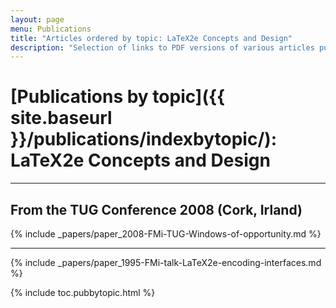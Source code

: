 ```yaml
---
layout: page
menu: Publications
title: "Articles ordered by topic: LaTeX2e Concepts and Design"
description: "Selection of links to PDF versions of various articles published by the LaTeX3 project and links to videos of their conference presentations ordered by major topics."
---
```


# [Publications by topic]({{ site.baseurl }}/publications/indexbytopic/): LaTeX2e Concepts and Design



<hr class="conference-start">

## From the TUG Conference 2008  (Cork, Irland)

{% include _papers/paper_2008-FMi-TUG-Windows-of-opportunity.md %}

<hr class="conference-end">


{% include _papers/paper_1995-FMi-talk-LaTeX2e-encoding-interfaces.md %}


<div class="row">{% include toc.pubbytopic.html %}</div>
<div id="div_vgwpixel"></div>
